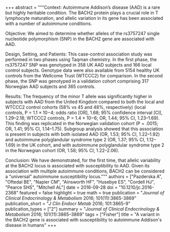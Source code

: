 +++
abstract = """Context: Autoimmune Addison’s disease (AAD) is a rare but highly heritable condition. The BACH2 protein plays a crucial role in T lymphocyte maturation, and allelic variation in its gene has been associated with a number of autoimmune conditions.

Objective: We aimed to determine whether alleles of the rs3757247 single nucleotide polymorphism (SNP) in the BACH2 gene are associated with AAD.

Design, Setting, and Patients: This case-control association study was performed in two phases using Taqman chemistry. In the first phase, the rs3757247 SNP was genotyped in 358 UK AAD subjects and 166 local control subjects. Genotype data were also available from 5154 healthy UK controls from the Wellcome Trust (WTCCC2) for comparison. In the second phase, the SNP was genotyped in a validation cohort comprising 317 Norwegian AAD subjects and 365 controls.

Results: The frequency of the minor T allele was significantly higher in subjects with AAD from the United Kingdom compared to both the local and WTCCC2 control cohorts (58% vs 45 and 48%, respectively) (local controls, P = 1.1 × 10−4; odds ratio [OR], 1.68; 95% confidence interval [CI], 1.29–2.18; WTCCC2 controls, P = 1.4 × 10−6; OR, 1.44; 95% CI, 1.23–1.69). This finding was replicated in the Norwegian validation cohort (P = .0015; OR, 1.41; 95% CI, 1.14–1.75). Subgroup analysis showed that this association is present in subjects with both isolated AAD (OR, 1.53; 95% CI, 1.22–1.92) and autoimmune polyglandular syndrome type 2 (OR, 1.37; 95% CI, 1.12–1.69) in the UK cohort, and with autoimmune polyglandular syndrome type 2 in the Norwegian cohort (OR, 1.58; 95% CI, 1.22–2.06).

Conclusion: We have demonstrated, for the first time, that allelic variability at the BACH2 locus is associated with susceptibility to AAD. Given its association with multiple autoimmune conditions, BACH2 can be considered a “universal” autoimmune susceptibility locus."""
authors = ["Pazderska A", "Oftedal BE", "Napier CM", "Ainsworth HF", "Husebye ES", "Cordell HJ", "Pearce SHS", "Mitchell AL"]
date = 2016-09-28
doi = "10.1210/jc.2016-2368"
featured = false
highlight = true
math = true
publication = "*Journal of Clinical Endocrinology & Metabolism* 2016; 101(11):3865-3869"
publication_short = "*J Clin Endocr Metab* 2016; 101:3865-9"
publication_types = ["2"]
summary = "*Journal of Clinical Endocrinology & Metabolism* 2016; 101(11):3865–3869"
tags = ["Fisher"]
title = "A variant in the BACH2 gene is associated with susceptibility to autoimmune Addison's disease in humans"
+++
